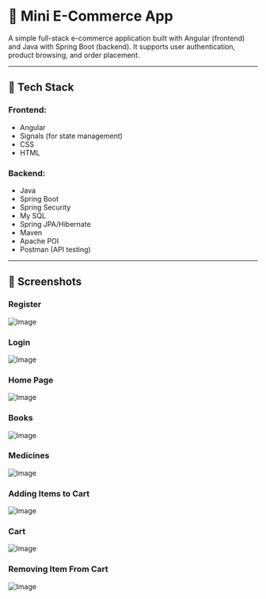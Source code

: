 # 🛒 Mini E-Commerce App

A simple full-stack e-commerce application built with Angular (frontend) and Java with Spring Boot (backend). It supports user authentication, product browsing, and order placement.

---

## 🧩 Tech Stack

### Frontend:
- Angular
- Signals (for state management)
- CSS
- HTML

### Backend:
- Java
- Spring Boot
- Spring Security
- My SQL
- Spring JPA/Hibernate
- Maven
- Apache POI
- Postman (API testing)

---

## 📸 Screenshots

### Register
![Image](https://github.com/user-attachments/assets/23662fe6-5ae4-43d6-911d-2422f164961a)

### Login
![Image](https://github.com/user-attachments/assets/02658bf2-5bb3-4133-89a5-0f8bab4cf629)

### Home Page
![Image](https://github.com/user-attachments/assets/b16aa64b-4151-45ee-9e5d-dcd9c4dd0407)

### Books
![Image](https://github.com/user-attachments/assets/d6eca492-4846-4297-bf7b-c97bf42b7923)

### Medicines
![Image](https://github.com/user-attachments/assets/402024f6-b070-4561-b00c-8c78dd2cd24e)

### Adding Items to Cart
![Image](https://github.com/user-attachments/assets/cf6c7ebc-88f0-47f5-a620-2d1c76cf42c9)

### Cart
![Image](https://github.com/user-attachments/assets/b468120c-0a6b-4a1d-b211-af8da653d8f6)

### Removing Item From Cart
![Image](https://github.com/user-attachments/assets/4d165738-4d09-4688-8efe-891ee3e408a5)
